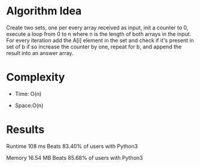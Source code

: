 # Algorithm Idea

Create two sets, one per every array received as input, init a counter to 0, execute a loop from 0 to n where n is the length of both arrays in the input. For every iteration add the A[i] element in the set and check if it's present in set of b if so increase the counter by one, repeat for b, and append the result into an answer array. 

# Complexity

- Time: O(n)

- Space:O(n)

# Results

Runtime
108
ms
Beats
83.40%
of users with Python3

Memory
16.54
MB
Beats
85.68%
of users with Python3